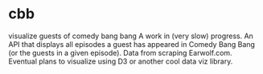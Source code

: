 # cbb
visualize guests of comedy bang bang 
A work in (very slow) progress. An API that displays all episodes a guest has appeared in Comedy Bang Bang (or the guests in a given episode). Data from scraping Earwolf.com. Eventual plans to visualize using D3 or another cool data viz library. 
